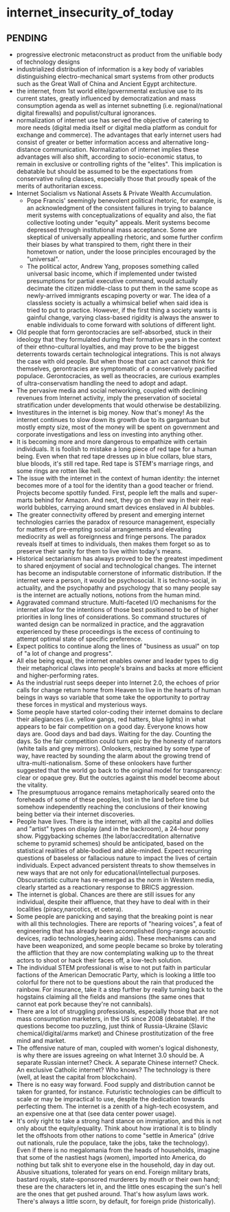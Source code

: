 # internet_insecurity_of_today
## PENDING

- progressive electronic metaconstruct as product from the unifiable body of
  technology designs 
- industrialized distribution of information is a key body of variables
  distinguishing electro-mechanical smart systems from other products
  such as the Great Wall of China and Ancient Egypt architecture.
- the internet, from 1st world elite/governmental exclusive use to
  its current states, greatly influenced by democratization and mass
  consumption agenda as well as internet subnetting (i.e. regional/national
  digital firewalls) and populist/cultural ignorances.
- normalization of internet use has served the objective of catering
  to more needs (digital media itself or digital media platform as conduit
  for exchange and commerce). The advantages that early internet users had
  consist of greater or better information access and alternative long-distance
  communication. Normalization of internet implies these advantages will also shift,
  according to socio-economic status, to remain in exclusive or controlling rights of the
  "elites". This implication is debatable but should be assumed to be the expectations
  from conservative ruling classes, especially those that proudly speak of the merits
  of authoritarian excess.
- Internet Socialism vs National Assets & Private Wealth Accumulation.
    - Pope Francis' seemingly benevolent political rhetoric, for example, is an
      acknowledgment of the consistent failures in trying to balance merit systems with
      conceptualizations of equality and also, the fiat collective looting under
      "equity" appeals. Merit systems become depressed through institutional mass
      acceptance. Some are skeptical of universally appealling rhetoric, and some
      further confirm their biases by what transpired to them, right there in their hometown
      or nation, under the loose principles encouraged by the "universal".
    - The political actor, Andrew Yang, proposes something called universal basic income,
      which if implemented under twisted presumptions for partial executive command, would
      actually decimate the citizen middle-class to put them in the same scope as
      newly-arrived immigrants escaping poverty or war. The idea of a classless society
      is actually a whimsical belief when said idea is tried to put to practice. However,
      if the first thing a society wants is gainful change, varying class-based rigidity
      is always the answer to enable individuals to come forward with solutions of different
      light. 
- Old people that form gerontocracies are self-absorbed, stuck in their ideology that
  they formulated during their formative years in the context of their ethno-cultural
  loyalties, and may prove to be the biggest deterrents towards certain technological
  integrations. This is not always the case with old people. But when those that can act
  cannot think for themselves, gerontracies are symptomatic of a conservatively pacified
  populace. Gerontocracies, as well as theocracies, are curious examples of ultra-conservatism
  handling the need to adopt and adapt. 
- The pervasive media and social networking, coupled with declining revenues from Internet
  activity, imply the preservation of societal stratification under developments that would
  otherwise be destabilizing.
- Investitures in the internet is big money. Now that's money! As the internet continues to slow down
  its growth due to its gargantuan but mostly empty size, most of the money will be spent on government
  and corporate investigations and less on investing into anything other.
- It is becoming more and more dangerous to empathize with certain individuals. It is foolish to
  mistake a long piece of red tape for a human being. Even when that red tape dresses up in blue collars,
  blue stars, blue bloods, it's still red tape. Red tape is STEM's marriage rings, and some rings are
  rotten like hell.
- The issue with the internet in the context of human identity: the internet becomes more of a tool for the
  identity than a good teacher or friend. Projects become spottily funded. First, people left the malls and
  super-marts behind for Amazon. And next, they go on their way in their real-world bubbles, carrying around
  smart devices enslaved in AI bubbles. 
- The greater connectivity offered by present and emerging internet technologies carries the paradox of
  resource management, especially for matters of pre-empting social arrangements and elevating mediocrity
  as well as foreignness and fringe persons. The paradox reveals itself at times to individuals, then makes
  them forget so as to preserve their sanity for them to live within today's means.
- Historical sectarianism has always proved to be the greatest impediment to shared enjoyment of social
  and technological changes. The internet has become an indisputable cornerstone of informatic distribution.
  If the internet were a person, it would be psychosocial. It is techno-social, in actuality, and the psychopathy
  and psychology that so many people say is the internet are actually notions, notions from the human mind.
- Aggravated command structure. Multi-faceted I/O mechanisms for the internet allow for the intentions of those
  best positioned to be of higher priorities in long lines of considerations. So command structures of wanted design
  can be normalized in practice, and the aggravation experienced by these proceedings is the excess of continuing to
  attempt optimal state of specific preference.
- Expect politics to continue along the lines of "business as usual" on top of "a lot of change and progress".
- All else being equal, the internet enables owner and leader types to dig their metaphorical claws into people's
  brains and backs at more efficient and higher-performing rates.
- As the industrial rust seeps deeper into Internet 2.0, the echoes of prior calls for change return home from Heaven to live
  in the hearts of human beings in ways so variable that some take the opportunity to portray these forces in mystical and
  mysterious ways.  
- Some people have started color-coding their internet domains to declare their allegiances (i.e. yellow gangs, red hatters, blue
  lights) in what appears to be fair competition on a good day. Everyone knows how days are. Good days and bad days. Waiting for the day.
  Counting the days. So the fair competition could turn epic by the honesty of narrators (white tails and grey mirrors). Onlookers,
  restrained by some type of way, have reacted by sounding the alarm about the growing trend of ultra-multi-nationalism. Some of these
  onlookers have further suggested that the world go back to the original model for transparency: clear or opaque grey. But the outcries
  against this model become about the vitality. 
- The presumptuous arrogance remains metaphorically seared onto the foreheads of some of these peoples, lost in the land before time but
  somehow independently reaching the conclusions of their knowing being better via their internet discoveries.
- People have lives. There is the internet, with all the capital and dollies and "artist" types on display (and in the backroom),
  a 24-hour pony show. Piggybacking schemes (the labor/accreditation alternative scheme to pyramid schemes) should be anticipated,
  based on the statistical realities of able-bodied and able-minded. Expect recurring questions of baseless or fallacious nature to impact
  the lives of certain individuals. Expect advanced persistent threats to show themselves in new ways that are not only for
  educational/intellectual purposes. Obscurantistic culture has re-emerged as the norm in Western media, clearly started as a reactionary
  response to BRICS aggression. 
- The internet is global. Chances are there are still issues for any individual, despite their affluence, that they have to deal with in
  their localities (piracy,narcotics, et cetera).
- Some people are panicking and saying that the breaking point is near with all this technologies. There are reports of "hearing voices", a
  feat of engineering that has already been accomplished (long-range acoustic devices, radio technologies,hearing aids). These mechanisms
  can and have been weaponized, and some people became so broke by tolerating the affliction that they are now contemplating walking up
  to the threat actors to shoot or hack their faces off, a low-tech solution.
- The individual STEM professional is wise to not put faith in particular factions of the American Democratic Party, which is looking a
  little too colorful for there not to be questions about the rain that produced the rainbow. For insurance, take it
  a step further by really turning back to the hogstains claiming all the fields and mansions (the same ones that cannot eat
  pork because they're not cannibals).
- There are a lot of struggling professionals, especially those that are not mass consumption marketers, in the US since
  2008 (debatable). If the questions become too puzzling, just think of Russia-Ukraine (Slavic chemical/digital/arms market) and Chinese
  prostitutization of the free mind and market.
- The offensive nature of man, coupled with women's logical dishonesty, is why there are issues agreeing on what Internet 3.0 should be. A separate
  Russian internet? Check. A separate Chinese internet? Check. An exclusive Catholic internet? Who knows? The technology is there (well, at least the
  capital from blockchain).
- There is no easy way forward. Food supply and distribution cannot be taken for granted, for instance. Futuristic technologies can be difficult to scale
  or may be impractical to use, despite the dedication towards perfecting them. The internet is a zenith of a high-tech ecosystem, and an expensive one
  at that (see data center power usage).
- It's only right to take a strong hard stance on immigration, and this is not only about the equity/equality. Think about how irrational it is to blindly
  let the offshoots from other nations to come "settle in America" (drive out nationals, rule the populace, take the jobs, take the technology). Even if
  there is no megalomania from the heads of households, imagine that some of the nastiest hags (women), imported into America, do nothing but talk shit
  to everyone else in the household, day in day out. Abusive situations, tolerated for years on end. Foreign military brats, bastard royals, state-sponsored
  murderers by mouth or their own hand; these are the characters let in, and the little ones escaping the sun's hell are the ones that get pushed around.
  That's how asylum laws work. There's always a little scorn, by default, for foreign pride (historically).
